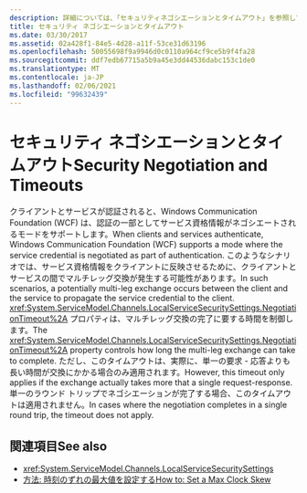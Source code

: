 ```yaml
---
description: 詳細については、「セキュリティネゴシエーションとタイムアウト」を参照してください。
title: セキュリティ ネゴシエーションとタイムアウト
ms.date: 03/30/2017
ms.assetid: 02a428f1-84e5-4d28-a11f-53ce31d63196
ms.openlocfilehash: 50055698f9a9946d0c0110a964cf9ce5b9f4fa28
ms.sourcegitcommit: ddf7edb67715a5b9a45e3dd44536dabc153c1de0
ms.translationtype: MT
ms.contentlocale: ja-JP
ms.lasthandoff: 02/06/2021
ms.locfileid: "99632439"
---
```

# <a name="security-negotiation-and-timeouts"></a><span data-ttu-id="c3ebc-103">セキュリティ ネゴシエーションとタイムアウト</span><span class="sxs-lookup"><span data-stu-id="c3ebc-103">Security Negotiation and Timeouts</span></span>

<span data-ttu-id="c3ebc-104">クライアントとサービスが認証されると、Windows Communication Foundation (WCF) は、認証の一部としてサービス資格情報がネゴシエートされるモードをサポートします。</span><span class="sxs-lookup"><span data-stu-id="c3ebc-104">When clients and services authenticate, Windows Communication Foundation (WCF) supports a mode where the service credential is negotiated as part of authentication.</span></span> <span data-ttu-id="c3ebc-105">このようなシナリオでは、サービス資格情報をクライアントに反映させるために、クライアントとサービスの間でマルチレッグ交換が発生する可能性があります。</span><span class="sxs-lookup"><span data-stu-id="c3ebc-105">In such scenarios, a potentially multi-leg exchange occurs between the client and the service to propagate the service credential to the client.</span></span> <span data-ttu-id="c3ebc-106"><xref:System.ServiceModel.Channels.LocalServiceSecuritySettings.NegotiationTimeout%2A> プロパティは、マルチレッグ交換の完了に要する時間を制御します。</span><span class="sxs-lookup"><span data-stu-id="c3ebc-106">The <xref:System.ServiceModel.Channels.LocalServiceSecuritySettings.NegotiationTimeout%2A> property controls how long the multi-leg exchange can take to complete.</span></span> <span data-ttu-id="c3ebc-107">ただし、このタイムアウトは、実際に、単一の要求 - 応答よりも長い時間が交換にかかる場合のみ適用されます。</span><span class="sxs-lookup"><span data-stu-id="c3ebc-107">However, this timeout only applies if the exchange actually takes more that a single request-response.</span></span> <span data-ttu-id="c3ebc-108">単一のラウンド トリップでネゴシエーションが完了する場合、このタイムアウトは適用されません。</span><span class="sxs-lookup"><span data-stu-id="c3ebc-108">In cases where the negotiation completes in a single round trip, the timeout does not apply.</span></span>  
  
## <a name="see-also"></a><span data-ttu-id="c3ebc-109">関連項目</span><span class="sxs-lookup"><span data-stu-id="c3ebc-109">See also</span></span>

- <xref:System.ServiceModel.Channels.LocalServiceSecuritySettings>
- [<span data-ttu-id="c3ebc-110">方法: 時刻のずれの最大値を設定する</span><span class="sxs-lookup"><span data-stu-id="c3ebc-110">How to: Set a Max Clock Skew</span></span>](how-to-set-a-max-clock-skew.md)
